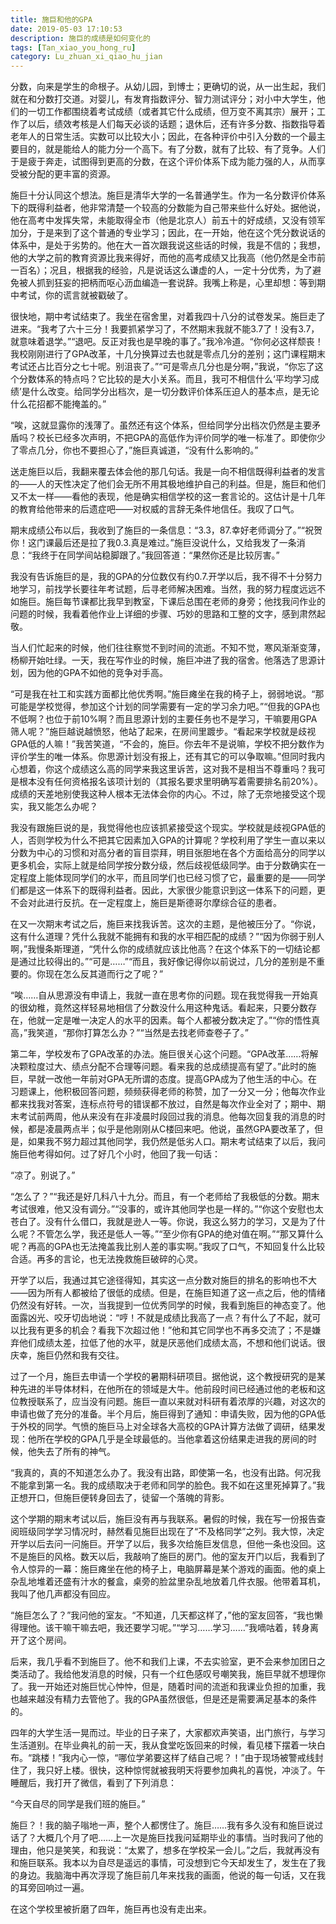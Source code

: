 ```yaml
---
title: 施巨和他的GPA
date: 2019-05-03 17:10:53
description: 施巨的成绩是如何变化的 
tags: [Tan_xiao_you_hong_ru]
category: Lu_zhuan_xi_qiao_hu_jian
---
```

分数，向来是学生的命根子。从幼儿园，到博士；更确切的说，从一出生起，我们就在和分数打交道。对婴儿，有发育指数评分、智力测试评分；对小中大学生，他们的一切工作都围绕着考试成绩（或者其它什么成绩，但万变不离其宗）展开；工作了以后，绩效考核是人们每天必谈的话题；退休后，还有许多分数、指数指导着老年人的日常生活。实数可以比较大小；因此，在各种评价中引入分数的一个最主要目的，就是能给人的能力分一个高下。有了分数，就有了比较、有了竞争。人们于是疲于奔走，试图得到更高的分数，在这个评价体系下成为能力强的人，从而享受被分配的更丰富的资源。  

施巨十分认同这个想法。施巨是清华大学的一名普通学生。作为一名分数评价体系下的既得利益者，他非常清楚一个较高的分数能为自己带来些什么好处。据他说，他在高考中发挥失常，未能取得全市（他是北京人）前五十的好成绩，又没有领军加分，于是来到了这个普通的专业学习；因此，在一开始，他在这个凭分数说话的体系中，是处于劣势的。他在大一首次跟我说这些话的时候，我是不信的；我想，他的大学之前的教育资源比我来得好，而他的高考成绩又比我高（他仍然是全市前一百名）；况且，根据我的经验，凡是说话这么谦虚的人，一定十分优秀，为了避免被人抓到狂妄的把柄而呕心沥血编造一套说辞。我嘴上称是，心里却想：等到期中考试，你的谎言就被戳破了。  

很快地，期中考试结束了。我坐在宿舍里，对着我四十八分的试卷发呆。施巨走了进来。“我考了六十三分！我要抓紧学习了，不然期末我就不能3.7了！没有3.7，就意味着退学。”“退吧。反正对我也是早晚的事了。”我冷冷道。“你何必这样颓丧！我校刚刚进行了GPA改革，十几分换算过去也就是零点几分的差别；这门课程期末考试还占比百分之七十呢。别沮丧了。”“可是零点几分也是分啊，”我说，“你忘了这个分数体系的特点吗？它比较的是大小关系。而且，我可不相信什么‘平均学习成绩’是什么改变。给同学分出档次，是一切分数评价体系压迫人的基本点，是无论什么花招都不能掩盖的。”  

 “唉，这就显露你的浅薄了。虽然还有这个体系，但给同学分出档次仍然是主要矛盾吗？校长已经多次声明，不把GPA的高低作为评价同学的唯一标准了。即使你少了零点几分，你也不要担心了，”施巨真诚道，“没有什么影响的。”  

送走施巨以后，我翻来覆去体会他的那几句话。我是一向不相信既得利益者的发言的——人的天性决定了他们会无所不用其极地维护自己的利益。但是，施巨和他们又不太一样——看他的表现，他是确实相信学校的这一套言论的。这估计是十几年的教育给他带来的后遗症吧——对权威的言辞无条件地信任。我叹了口气。  

期末成绩公布以后，我收到了施巨的一条信息：“3.3，87.幸好老师调分了。”“祝贺你！这门课最后还是拉了我0.3.真是难过。”施巨没说什么，又给我发了一条消息：“我终于在同学间站稳脚跟了。”我回答道：“果然你还是比较厉害。”   

我没有告诉施巨的是，我的GPA的分位数仅有约0.7.开学以后，我不得不十分努力地学习，前找学长要往年考试题，后寻老师解决困难。当然，我的努力程度远远不如施巨。施巨每节课都比我早到教室，下课后总围在老师的身旁；他找我问作业的问题的时候，我看着他作业上详细的步骤、巧妙的思路和工整的文字，感到肃然起敬。    

当人们忙起来的时候，他们往往察觉不到时间的流逝。不知不觉，寒风渐渐变薄，杨柳开始吐绿。一天，我在写作业的时候，施巨冲进了我的宿舍。他落选了思源计划，因为他的GPA不如他的竞争对手高。  

 “可是我在社工和实践方面都比他优秀啊。”施巨瘫坐在我的椅子上，弱弱地说。“那可能是学校觉得，参加这个计划的同学需要有一定的学习余力吧。”“但我的GPA也不低啊？也位于前10%啊？而且思源计划的主要任务也不是学习，干嘛要用GPA筛人呢？”施巨越说越愤怒，他站了起来，在房间里踱步。“看起来学校就是歧视GPA低的人嘛！”我苦笑道，“不会的，施巨。你去年不是说嘛，学校不把分数作为评价学生的唯一体系。你思源计划没有报上，还有其它的可以争取嘛。”但同时我内心想着，你这个成绩这么高的同学来我这里诉苦，这对我不是相当不尊重吗？我可是根本没有任何资格报名该项计划的（其报名要求里明确写着需要排名前20%）。成绩的天差地别使我这种人根本无法体会你的内心。不过，除了无奈地接受这个现实，我又能怎么办呢？  

我没有跟施巨说的是，我觉得他也应该抓紧接受这个现实。学校就是歧视GPA低的人，否则学校为什么不把其它因素加入GPA的计算呢？学校利用了学生一直以来以分数为中心的习惯和对高分者的盲目崇拜，明目张胆地在各个方面给高分的同学以更多机会，实际上就是给同学按分数分级，然后歧视低级同学。由于分数确实在一定程度上能体现同学们的水平，而且同学们也已经习惯了它，最重要的是——同学们都是这一体系下的既得利益者。因此，大家很少能意识到这一体系下的问题，更不会对此进行反抗。在一定程度上，施巨是斯德哥尔摩综合征的患者。  

在又一次期末考试之后，施巨来找我诉苦。这次的主题，是他被压分了。“你说，这有什么道理？凭什么我就不能拥有和我的水平相匹配的成绩？”“因为你弱于别人啊，”我慢条斯理道，“凭什么你的成绩就应该比他高？在这个体系下的一切结论都是通过比较得出的。”“可是……”“而且，我好像记得你以前说过，几分的差别是不重要的。你现在怎么反其道而行之了呢？”    

 “唉……自从思源没有申请上，我就一直在思考你的问题。现在我觉得我一开始真的很幼稚，竟然这样轻易地相信了分数没什么用这种鬼话。看起来，只要分数存在，他就一定是唯一决定人的水平的因素。每个人都被分数决定了。”“你的悟性真高，”我笑道，“那你打算怎么办？”“当然是去找老师查卷子了。”  

第二年，学校发布了GPA改革的办法。施巨很关心这个问题。“GPA改革……将解决颗粒度过大、绩点分配不合理等问题。看来我的总成绩提高有望了。”此时的施巨，早就一改他一年前对GPA无所谓的态度。提高GPA成为了他生活的中心。在习题课上，他积极回答问题，频频获得老师的称赞，加了一分又一分；他每次作业都来找我对答案，连标点符号的错误都不放过，自然是每次作业全对了；期中、期末考试前两周，他从来没有在非凌晨时段回过我的消息。他每次回复我的消息的时候，都是凌晨两点半；似乎是他刚刚从C楼回来吧。他说，虽然GPA要改革了，但是，如果我不努力超过其他同学，我仍然是低劣人口。期末考试结束了以后，我问施巨他考得如何。过了好几个小时，他回了我一句话：  

 “凉了。别说了。”  

 “怎么了？”“我还是好几科八十九分。而且，有一个老师给了我极低的分数。期末考试很难，他又没有调分。”“没事的，或许其他同学也是一样的。”“你这个安慰也太苍白了。没有什么借口，我就是逊人一等。你说，我这么努力的学习，又是为了什么呢？不管怎么学，我还是低人一等。”“至少你有GPA的绝对值在啊。”“那又算什么呢？再高的GPA也无法掩盖我比别人差的事实啊。”我叹了口气，不知回复什么比较合适。再多的言论，也无法挽救施巨破碎的心灵。  

开学了以后，我通过其它途径得知，其实这一点分数对施巨的排名的影响也不大——因为所有人都被给了很低的成绩。但是，在施巨知道了这一点之后，他的情绪仍然没有好转。一次，当我提到一位优秀同学的时候，我看到施巨的神态变了。他面露凶光、咬牙切齿地说：“哼！不就是成绩比我高了一点？有什么了不起，就可以比我有更多的机会？看我下次超过他！”他和其它同学也不再多交流了；不是嫌弃他们成绩太差，拉低了他的水平，就是厌恶他们成绩太高，不想和他们说话。很庆幸，施巨仍然和我有交往。  

过了一个月，施巨去申请一个学校的暑期科研项目。据他说，这个教授研究的是某种先进的半导体材料，在他所在的领域是大牛。他前段时间已经通过他的老板和这位教授联系了，应当没有问题。施巨一直以来就对科研有着浓厚的兴趣，对这次的申请也做了充分的准备。半个月后，施巨得到了通知：申请失败，因为他的GPA低于外校的同学。气愤的施巨马上对全球各大高校的GPA计算方法做了调研，结果发现：他所在学校的GPA几乎是全球最低的。当他拿着这份结果走进我的房间的时候，他失去了所有的神气。  

 “我真的，真的不知道怎么办了。我没有出路，即使第一名，也没有出路。何况我不能拿到第一名。我的成绩取决于老师和同学的脸色。我不如在这里死掉算了。”我正想开口，但施巨便转身回去了，徒留一个落魄的背影。  

这个学期的期末考试以后，施巨没有再与我联系。暑假的时候，我在写一份报告查阅班级同学学习情况时，赫然看见施巨出现在了“不及格同学”之列。我大惊，决定开学以后去问一问施巨。开学了以后，我多次给施巨发信息，但他一条也没回。这不是施巨的风格。数天以后，我敲响了施巨的房门。他的室友开门以后，我看到了令人惊异的一幕：施巨瘫坐在他的椅子上，电脑屏幕是某个游戏的画面。他的桌上杂乱地堆着还盛有汁水的餐盒，桌旁的脸盆里杂乱地放着几件衣服。他带着耳机，我叫了他几声都没有回应。  

“施巨怎么了？”我问他的室友。“不知道，几天都这样了，”他的室友回答，“我也懒得理他。该干嘛干嘛去吧，我还要学习呢。”“学习……学习……”我嘀咕着，转身离开了这个房间。  

后来，我几乎看不到施巨了。他不和我们上课，不去实验室，更不会来参加团日之类活动了。我给他发消息的时候，只有一个红色感叹号嘲笑我，施巨早就不想理你了。我一开始还对施巨忧心忡忡，但是，随着时间的流逝和我课业负担的加重，我也越来越没有精力去管他了。我的GPA虽然很低，但是还是需要满足基本的条件的。  

四年的大学生活一晃而过。毕业的日子来了，大家都欢声笑语，出门旅行，与学习生活道别。在毕业典礼的前一天，我从食堂吃饭回来的时候，看见楼下摆着一块白布。“跳楼！”我内心一惊，“哪位学弟要这样了结自己呢？！”由于现场被警戒线封住了，我只好上楼。很快，这种惊愕就被我明天将要参加典礼的喜悦，冲淡了。午睡醒后，我打开了微信，看到了下列消息：  

 “今天自尽的同学是我们班的施巨。”  

施巨？！我的脑子嗡地一声，整个人都愣住了。施巨……我有多久没有和施巨说过话了？大概几个月了吧……上一次是施巨找我问延期毕业的事情。当时我问了他的理由，他只是笑笑，和我说：“太累了，想多在学校呆一会儿。”之后，我就再没有和施巨联系。我本以为自尽是遥远的事情，可没想到它今天却发生了，发生在了我的身边。我脑海中再次浮现了施巨前几年来找我的画面，他说的每一句话，又在我的耳旁回响过一遍。  

在这个学校里被折磨了四年，施巨再也没有走出来。  